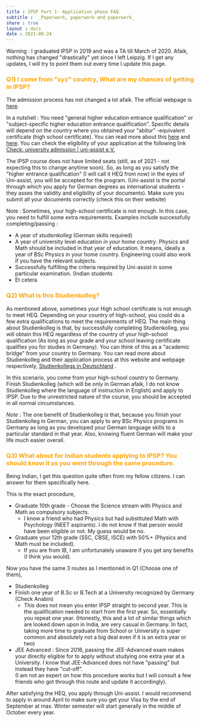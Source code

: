```yaml
---
title : IPSP Part 1- Application phase FAQ.
subtitle :  _Paperwork, paperwork and paperwork_
share : true
layout : docs
date : 2021-08-24
---
```


<!-- ## General advice -->



Warning : I graduated IPSP in 2019 and was a TA till March of 2020. Afaik, nothing has changed "drastically" yet since I left Leipzig. If I get any updates, I will try to point them out every time I update this page.  

### <span style = "color:orange"> Q1) I come from "xyz" country, What are my chances of getting in IPSP? </span>

The admission process has not changed a lot afaik. The official webpage is [here](https://www.physgeo.uni-leipzig.de/en/studying/courses-of-study/bachelor-international-physics-studies-program-ipsp/course-of-study-bachelor-international-physics-studies-program-ipsp/).

In a nutshell : You need "general higher education entrance qualification" or "subject-specific higher education entrance qualification". Specific details will depend on the country where you obtained your "abitur" -equivalent certificate (high school certificate).  You can read more about this [here](https://www.uni-assist.de/en/tools/glossary-of-terms/description/details/university-entrance-qualification-hochschulzugangsberechtigung/) and [here](https://www.studying-in-germany.org/german-higher-education-entrance-qualification/).  You can check  the eligibility of your application at the following link [Check: university admission | uni-assist e.V.](https://www.uni-assist.de/en/tools/check-university-admission/)

The IPSP course does not have limited seats (still, as of 2021 - not expecting this to change anytime soon). So, as long as you satisfy the "higher entrance qualification" (I will call it HEQ from now) in the eyes of Uni-assist, you will be accepted for the program. (Uni-assist is the portal through which you apply for German degrees as international students - they asses the validity and eligibility of your documents). Make sure you submit all your documents correctly (check this on their website)

Note  : Sometimes, your high-school certificate is not enough. In this case, you need to fulfill some extra requirements. Examples include successfully completing/passing :

- A year of *studienkolleg* (German skills required)
- A year of university level education *in your home country*. Physics and Math should be included in that year of education. It means, ideally a year of BSc Physics in your home country. Engineering could also work if you have the relevant subjects.
- Successfully fulfilling the criteria required by Uni-assist in some particular examination. (Indian students
- Et cetera

### <span style = "color:orange"> Q2) What is this Studienkolleg? </span>

As mentioned above, sometimes your High school certificate is not enough to meet HEQ. Depending on your country of high-school, you could do a few extra qualifications to meet the requirements of HEQ. The main thing about Studienkolleg is that, by successfully completing Studienkolleg, you will obtain this HEQ regardless of the country of your high-school qualification (As long as your grade and your school leaving certificate qualifies you for studies in Germany). You can think of this as a "academic bridge" from your country to Germany.  You can read more about Studienkolleg and their application process at this website and webpage respectively, [Studienkollegs in Deutschland](https://www.studienkollegs.de/The%20application%20process.html) .

In this scenario, you come from your high-school country to Germany. Finish Studienkolleg (which will be only in German afaik, I do not know Studienkolleg where the language of instruction in English) and apply to IPSP. Due to the unrestricted nature of the course, you should be accepted in all normal circumstances.

*Note* : The one benefit of Studienkolleg is that, because you finish your Studienkolleg in German, you can apply to any BSc Physics programs in Germany as long as you developed your German language skills to a particular standard in that year. Also, knowing fluent German will make your life much easier overall.

### <span style = "color:orange"> Q3) What about for Indian students applying to IPSP? You should know it as you went through the same procedure. </span>

 Being Indian, I get this question quite often from my fellow citizens. I can answer for them specifically here.  

This is the exact procedure,

- Graduate 10th grade - Choose the Science stream with Physics and Math as compulsory subjects.  
  - I know a friend who had Physics but had substituted Math with Psychology (NEET aspirants). I do not know if that person would have been eligible or not. My guess would be no.
- Graduate your 12th grade (SSC, CBSE, ISCE)  with 50%+ (Physics and Math must be included).
  - If you are from IB, I am unfortunately unaware if you get any benefits (I think you would).

Now you have the same 3 routes as I mentioned in Q1 (Choose one of them),
- Studienkolleg
- Finish one year of B.Sc or B.Tech at a University recognized by Germany (Check Anabin)
  - This does not mean you enter IPSP straight to second year. This is the qualification needed to start from the first year. So, essentially you repeat one year. (Honestly, this and a lot of similar things which are looked down upon in India, are very casual in Germany. In fact, taking more time to graduate from School or University is super common and absolutely not a big deal even if it is an extra year or two)
- JEE Advanced : Since 2016, passing the JEE-Advanced exam makes your directly eligible for to apply without studying one extra year at a University. I know that JEE-Advanced does not have "passing" but instead they have "cut-off".  
  (I am not an expert on how this procedure works but I will consult a few friends who got through this route and update it accordingly).

After satisfying the HEQ, you apply through Uni-assist. I would recommend to apply in around April to make sure you get your Visa by the end of September at max. Winter semester will start generally in the middle of October every year.
